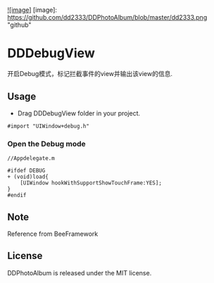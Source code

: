 # 


[![image]](http://www.dd2333.com/)
[image]: https://github.com/dd2333/DDPhotoAlbum/blob/master/dd2333.png "github"

DDDebugView
===================================
  开启Debug模式，标记拦截事件的view并输出该view的信息.<br />

Usage
-----------------------------------
* Drag DDDebugView folder in your project.<br />

```#import "UIWindow+debug.h"```

### Open the Debug mode
    //Appdelegate.m
    
    #ifdef DEBUG
    + (void)load{
        [UIWindow hookWithSupportShowTouchFrame:YES];
    }
    #endif
    
Note
-----------------------------------
  Reference from BeeFramework

License
-----------------------------------
  DDPhotoAlbum is released under the MIT license.<br />
